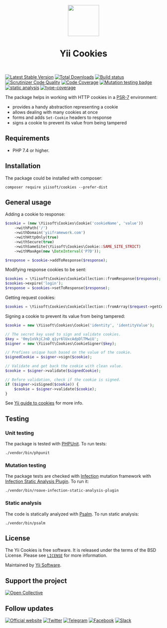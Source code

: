 <p align="center">
    <a href="https://github.com/yiisoft" target="_blank">
        <img src="https://yiisoft.github.io/docs/images/yii_logo.svg" height="100px">
    </a>
    <h1 align="center">Yii Cookies</h1>
    <br>
</p>

[![Latest Stable Version](https://poser.pugx.org/yiisoft/cookies/v/stable.png)](https://packagist.org/packages/yiisoft/cookies)
[![Total Downloads](https://poser.pugx.org/yiisoft/cookies/downloads.png)](https://packagist.org/packages/yiisoft/cookies)
[![Build status](https://github.com/yiisoft/cookies/workflows/build/badge.svg)](https://github.com/yiisoft/cookies/actions?query=workflow%3Abuild)
[![Scrutinizer Code Quality](https://scrutinizer-ci.com/g/yiisoft/cookies/badges/quality-score.png?b=master)](https://scrutinizer-ci.com/g/yiisoft/cookies/?branch=master)
[![Code Coverage](https://scrutinizer-ci.com/g/yiisoft/cookies/badges/coverage.png?b=master)](https://scrutinizer-ci.com/g/yiisoft/cookies/?branch=master)
[![Mutation testing badge](https://img.shields.io/endpoint?style=flat&url=https%3A%2F%2Fbadge-api.stryker-mutator.io%2Fgithub.com%2Fyiisoft%2Fcookies%2Fmaster)](https://dashboard.stryker-mutator.io/reports/github.com/yiisoft/cookies/master)
[![static analysis](https://github.com/yiisoft/cookies/workflows/static%20analysis/badge.svg)](https://github.com/yiisoft/cookies/actions?query=workflow%3A%22static+analysis%22)
[![type-coverage](https://shepherd.dev/github/yiisoft/cookies/coverage.svg)](https://shepherd.dev/github/yiisoft/cookies)

The package helps in working with HTTP cookies in a [PSR-7](https://www.php-fig.org/psr/psr-7/) environment:

- provides a handy abstraction representing a cookie
- allows dealing with many cookies at once
- forms and adds `Set-Cookie` headers to response
- signs a cookie to prevent its value from being tampered

## Requirements

- PHP 7.4 or higher.

## Installation

The package could be installed with composer:

```shell
composer require yiisoft/cookies --prefer-dist
```

## General usage

Adding a cookie to response:

```php
$cookie = (new \Yiisoft\Cookies\Cookie('cookieName', 'value'))
    ->withPath('/')
    ->withDomain('yiiframework.com')
    ->withHttpOnly(true)
    ->withSecure(true)
    ->withSameSite(\Yiisoft\Cookies\Cookie::SAME_SITE_STRICT)
    ->withMaxAge(new \DateInterval('P7D'));

$response = $cookie->addToResponse($response);
```

Modifying response cookies to be sent:

```php
$cookies = \Yiisoft\Cookies\CookieCollection::fromResponse($response);
$cookies->expire('login');
$response = $cookies->setToResponse($response);
```

Getting request cookies:

```php
$cookies = \Yiisoft\Cookies\CookieCollection::fromArray($request->getCookieParams());
```

Signing a cookie to prevent its value from being tampered:

```php
$cookie = new \Yiisoft\Cookies\Cookie('identity', 'identityValue');

// The secret key used to sign and validate cookies.
$key = '0my1xVkjCJnD_q1yr6lUxcAdpDlTMwiU';
$signer = new \Yiisoft\Cookies\CookieSigner($key);

// Prefixes unique hash based on the value of the cookie.
$signedCookie = $signer->sign($cookie);

// Validate and get back the cookie with clean value.
$cookie = $signer->validate($signedCookie);

// Before validation, check if the cookie is signed.
if ($signer->isSigned($cookie)) {
    $cookie = $signer->validate($cookie);
}
```

See [Yii guide to cookies](https://github.com/yiisoft/docs/blob/master/guide/en/runtime/cookies.md) for more info.

## Testing

### Unit testing

The package is tested with [PHPUnit](https://phpunit.de/). To run tests:

```shell
./vendor/bin/phpunit
```

### Mutation testing

The package tests are checked with [Infection](https://infection.github.io/) mutation framework with
[Infection Static Analysis Plugin](https://github.com/Roave/infection-static-analysis-plugin). To run it:

```shell
./vendor/bin/roave-infection-static-analysis-plugin
```

### Static analysis

The code is statically analyzed with [Psalm](https://psalm.dev/). To run static analysis:

```shell
./vendor/bin/psalm
```

## License

The Yii Cookies is free software. It is released under the terms of the BSD License. Please see [`LICENSE`](./LICENSE.md) for more information.

Maintained by [Yii Software](https://www.yiiframework.com/).

## Support the project

[![Open Collective](https://img.shields.io/badge/Open%20Collective-sponsor-7eadf1?logo=open%20collective&logoColor=7eadf1&labelColor=555555)](https://opencollective.com/yiisoft)

## Follow updates

[![Official website](https://img.shields.io/badge/Powered_by-Yii_Framework-green.svg?style=flat)](https://www.yiiframework.com/)
[![Twitter](https://img.shields.io/badge/twitter-follow-1DA1F2?logo=twitter&logoColor=1DA1F2&labelColor=555555?style=flat)](https://twitter.com/yiiframework)
[![Telegram](https://img.shields.io/badge/telegram-join-1DA1F2?style=flat&logo=telegram)](https://t.me/yii3en)
[![Facebook](https://img.shields.io/badge/facebook-join-1DA1F2?style=flat&logo=facebook&logoColor=ffffff)](https://www.facebook.com/groups/yiitalk)
[![Slack](https://img.shields.io/badge/slack-join-1DA1F2?style=flat&logo=slack)](https://yiiframework.com/go/slack)

